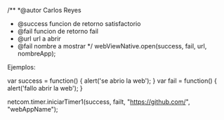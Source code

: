 /**
*@autor Carlos Reyes
* @success funcion de retorno satisfactorio
* @fail funcion de retorno fail
* @url url a abrir
* @fail nombre a mostrar
*/
webViewNative.open(success, fail, url, nombreApp);



Ejemplos:

var success  = function() { alert('se abrio la web');  }
var fail = function() { alert('fallo abrir la web'); }

netcom.timer.iniciarTimer1(success, failt, "https://github.com/", "webAppName");



